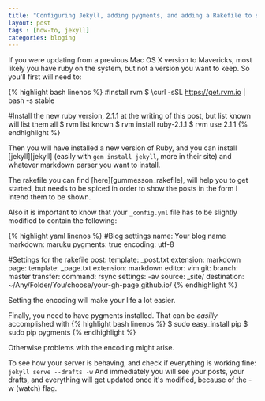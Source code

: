 ```yaml
---
title: "Configuring Jekyll, adding pygments, and adding a Rakefile to spice it all. On Mac OS X Mavericks."
layout: post
tags : [how-to, jekyll]
categories: bloging
---
```

If you were updating from a previous Mac OS X version to Mavericks, most likely you have ruby on the system, but not a version you want to keep. So you'll first will need to:

{% highlight bash linenos %}
#Install rvm
$ \curl -sSL https://get.rvm.io | bash -s stable

#Install the new ruby version, 2.1.1 at the writing of this post, but list known will list them all
$ rvm list known
$ rvm install ruby-2.1.1
$ rvm use 2.1.1
{% endhighlight %}

Then you will have installed a new version of Ruby, and you can install [jekyll][jekyll] (easily with `gem install jekyll`, more in their site) and whatever markdown parser you want to install.

The rakefile you can find [here][gummesson_rakefile], will help you to get started, but needs to be spiced in order to show the posts in the form I intend them to be shown.

Also it is important to know that your `_config.yml` file has to be slightly modified to contain the following:

{% highlight yaml linenos  %}
#Blog settings
name: Your blog name
markdown: maruku
pygments: true
encoding: utf-8

#Settings for the rakefile
post:
  template: _post.txt
  extension: markdown
page:
  template: _page.txt
  extension: markdown
editor: vim
git:
  branch: master
transfer:
  command: rsync
  settings: -av
  source: _site/
  destination: ~/Any/Folder/You/choose/your-gh-page.github.io/
{% endhighlight %}

Setting the encoding will make your life a lot easier.

Finally, you need to have pygments installed. That can be _easilly_ accomplished with
{% highlight bash linenos %}
$ sudo easy_install pip
$ sudo pip pygments
{% endhighlight %}

Otherwise problems with the encoding might arise.

To see how your server is behaving, and check if everything is working fine:
`jekyll serve --drafts -w`
And immediately you will see your posts, your drafts, and everything will get updated once it's modified, because of the -w (watch) flag.

